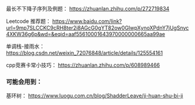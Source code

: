 最长不下降子序列及例题：
https://zhuanlan.zhihu.com/p/272719834

Leetcode 推荐题：
https://www.baidu.com/link?url=9mp7SLCCKC9cRH8ter2i8AGcG0gYT82ow0GIwpXynoXPdnY7jUgSnyc4XKW36g6p&wd=&eqid=aaf55610001643970000000665aa99ae

单调栈-接雨水：
https://blog.csdn.net/weixin_72076848/article/details/125554161

cpp竞赛卡常小技巧：
https://zhuanlan.zhihu.com/p/608989466

### 可能会用到：
基环树：
https://www.luogu.com.cn/blog/ShadderLeave/ji-huan-shu-bi-ji
